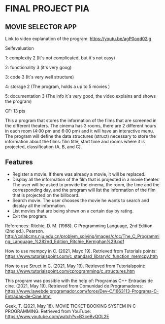#  FINAL PROJECT PIA
##  MOVIE SELECTOR APP

Link to video explanation of the program: https://youtu.be/agP0oqd02ig

Selfevaluation

1: complexity 2 (It´s not complicated, but it´s not easy)

2: functionality 3 (it's very goog)

3: code 3 (It´s very well structure)

4: storage 2 (The program, holds a up to 5 movies )

5: documentation 3 (The info it´s very good, the video explains and shows the program)

CF: 13 pts

This a program that stores the information of the films that are screened in the different theaters.
The cinema has 3 rooms, there are 2 different hours in each room (4:00 pm and 6:00 pm) and it will have an interactive menu. The program will define the data structures (struct) necessary to store the information about the films: film title, start time and rooms where it is projected, classification (A, B, and C).

## Features
- Register a movie. If there was already a movie, it will be replaced.
- Display all the information of the film that is projected in a movie theater. The user will be asked to provide the cinema, the room, the time and the corresponding day, and the program will list the information of the film that is projected on the billboard. 
- Search movie. The user chooses the movie he wants to search and display all the information.
- List movies that are being shown on a certain day by rating.
- Exit the program.


References:
Ritchie, D. M. (1988). C Programming Language, 2nd Edition (2nd ed.). Pearson. http://cslabcms.nju.edu.cn/problem_solving/images/c/cc/The_C_Programming_Language_%282nd_Edition_Ritchie_Kernighan%29.pdf

How to use mempcy in C. (2021, Mayo 19). Retrieved from Tutorials points: https://www.tutorialspoint.com/c_standard_library/c_function_memcpy.htm

How to use Struct in C. (2021, May 19). Retrieved from Tutorialspoint: https://www.tutorialspoint.com/cprogramming/c_structures.htm

This program was possible with the help of:
Programas C++ Entradas de cine. (2021, May 19). Retrieved from Comunidad de Programadores: https://www.lawebdelprogramador.com/foros/Dev-C/1663113-Programa-C-Entradas-de-Cine.html

Geek, T. (2021, May 18). MOVIE TICKET BOOKING SYSTEM IN C PROGRAMMING. Retrieved from YouTube: https://www.youtube.com/watch?v=B2ceBvQOL2E
